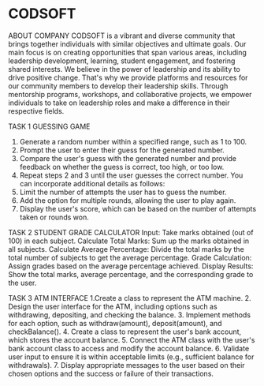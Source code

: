 # CODSOFT
ABOUT COMPANY
CODSOFT is a vibrant and diverse community that brings together
individuals with similar objectives and ultimate goals. Our main focus
is on creating opportunities that span various areas, including
leadership development, learning, student engagement, and fostering
shared interests.
We believe in the power of leadership and its ability to drive positive
change. That's why we provide platforms and resources for our community
members to develop their leadership skills. Through mentorship programs,
workshops, and collaborative projects, we empower individuals to take on
leadership roles and make a difference in their respective fields.

TASK 1
GUESSING GAME 
1. Generate a random number within a specified range, such as 1 to 100.
2. Prompt the user to enter their guess for the generated number.
3. Compare the user's guess with the generated number and provide feedback on whether the guess
is correct, too high, or too low.
4. Repeat steps 2 and 3 until the user guesses the correct number.
You can incorporate additional details as follows:
5. Limit the number of attempts the user has to guess the number.
6. Add the option for multiple rounds, allowing the user to play again.
7. Display the user's score, which can be based on the number of attempts taken or rounds won.

TASK 2
STUDENT GRADE CALCULATOR
Input: Take marks obtained (out of 100) in each subject.
Calculate Total Marks: Sum up the marks obtained in all subjects.
Calculate Average Percentage: Divide the total marks by the total number of subjects to get the
average percentage.
Grade Calculation: Assign grades based on the average percentage achieved.
Display Results: Show the total marks, average percentage, and the corresponding grade to the user.


TASK 3
ATM INTERFACE
1.Create a class to represent the ATM machine.
2. Design the user interface for the ATM, including options such as withdrawing, depositing, and
checking the balance.
3. Implement methods for each option, such as withdraw(amount), deposit(amount), and
checkBalance().
4. Create a class to represent the user's bank account, which stores the account balance.
5. Connect the ATM class with the user's bank account class to access and modify the account
balance.
6. Validate user input to ensure it is within acceptable limits (e.g., sufficient balance for withdrawals).
7. Display appropriate messages to the user based on their chosen options and the success or failure
of their transactions.
